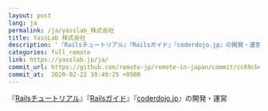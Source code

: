 ```yaml
---
layout: post
lang: ja
permalink: /ja/yasslab_株式会社
title: YassLab 株式会社
description: '『Railsチュートリアル』『Railsガイド』『coderdojo.jp』の開発・運営'
categories: full_remote
link: https://yasslab.jp/ja/
commit_url: https://github.com/remote-jp/remote-in-japan/commit/cc69cbe3ca8fddcf8591dbe658a526518afa4111
commit_at:  2020-02-22 10:49:25 +0900
---
```


<p>『<a href="https://railstutorial.jp">Railsチュートリアル</a>』『<a href="https://railsguides.jp">Railsガイド</a>』『<a href="https://coderdojo.jp">coderdojo.jp</a>』の開発・運営</p>

